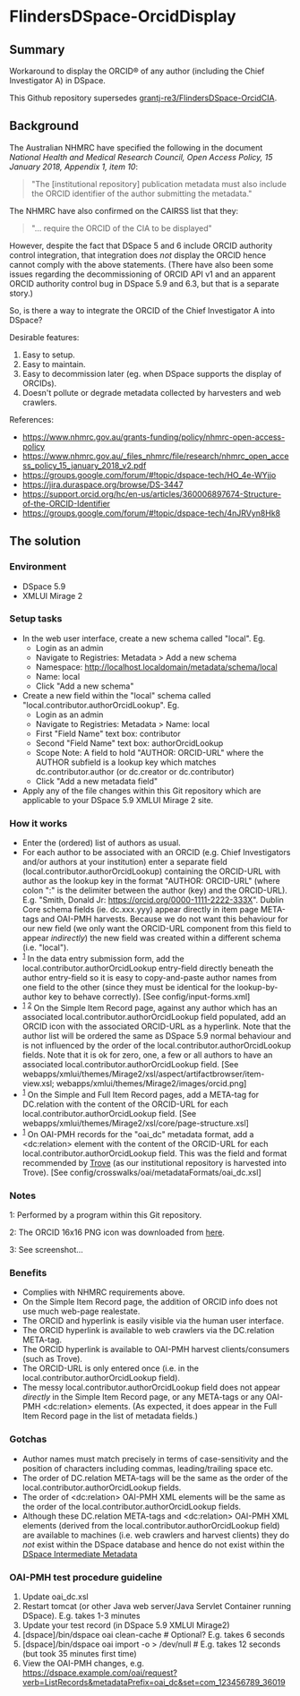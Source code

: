 FlindersDSpace-OrcidDisplay
===========================

## Summary

Workaround to display the ORCID® of any author (including the Chief
Investigator A) in DSpace. 

This Github repository supersedes [grantj-re3/FlindersDSpace-OrcidCIA](/grantj-re3/FlindersDSpace-OrcidCIA).

## Background

The Australian NHMRC have specified the following in the document *National
Health and Medical Research Council, Open Access Policy, 15 January 2018,
Appendix 1, item 10*:

> "The [institutional repository] publication metadata must also include
> the ORCID identifier of the author submitting the metadata."

The NHMRC have also confirmed on the CAIRSS list that they:

> "... require the ORCID of the CIA to be displayed"

However, despite the fact that DSpace 5 and 6 include ORCID authority
control integration, that integration does *not* display the ORCID hence
cannot comply with the above statements. (There have also been some
issues regarding the decommissioning of ORCID API v1 and an apparent
ORCID authority control bug in DSpace 5.9 and 6.3, but that is a
separate story.)

So, is there a way to integrate the ORCID of the Chief Investigator A
into DSpace?

Desirable features:
1. Easy to setup.
2. Easy to maintain.
3. Easy to decommission later (eg. when DSpace supports the display of ORCIDs).
4. Doesn't pollute or degrade metadata collected by harvesters and web
   crawlers.

References:
- https://www.nhmrc.gov.au/grants-funding/policy/nhmrc-open-access-policy
- https://www.nhmrc.gov.au/_files_nhmrc/file/research/nhmrc_open_access_policy_15_january_2018_v2.pdf
- https://groups.google.com/forum/#!topic/dspace-tech/HO_4e-WYjjo
- https://jira.duraspace.org/browse/DS-3447
- https://support.orcid.org/hc/en-us/articles/360006897674-Structure-of-the-ORCID-Identifier
- https://groups.google.com/forum/#!topic/dspace-tech/4nJRVyn8Hk8


## The solution

### Environment
- DSpace 5.9
- XMLUI Mirage 2

### Setup tasks
- In the web user interface, create a new schema called "local". Eg.
  * Login as an admin 
  * Navigate to Registries: Metadata > Add a new schema
  * Namespace: http://localhost.localdomain/metadata/schema/local
  * Name: local
  * Click "Add a new schema"
- Create a new field within the "local" schema called
  "local.contributor.authorOrcidLookup". Eg. 
  * Login as an admin
  * Navigate to Registries: Metadata > Name: local
  * First "Field Name" text box: contributor
  * Second "Field Name" text box: authorOrcidLookup
  * Scope Note: A field to hold "AUTHOR: ORCID-URL" where the AUTHOR
    subfield is a lookup key which matches dc.contributor.author
    (or dc.creator or dc.contributor)
  * Click "Add a new metadata field"
- Apply any of the file changes within this Git repository which are
applicable to your DSpace 5.9 XMLUI Mirage 2 site.

### How it works
- Enter the (ordered) list of authors as usual.
- For each author to be associated with an ORCID (e.g. Chief Investigators
  and/or authors at your institution) enter a separate field
  (local.contributor.authorOrcidLookup) containing the ORCID-URL with
  author as the lookup key in the format "AUTHOR: ORCID-URL" (where colon
  ":" is the delimiter between the author (key) and the ORCID-URL). E.g.
  "Smith, Donald Jr: https://orcid.org/0000-1111-2222-333X". Dublin Core
  schema fields (ie. dc.xxx.yyy) appear directly in item page META-tags
  and OAI-PMH harvests. Because we do not want this behaviour for our
  new field (we only want the ORCID-URL component from this field to
  appear *indirectly*) the new field was created within a different
  schema (i.e. "local").
- <sup>[1](#fn1)</sup> In the data entry submission form, add the
  local.contributor.authorOrcidLookup entry-field directly beneath
  the author entry-field so it is easy to copy-and-paste author names
  from one field to the other (since they must be identical for the
  lookup-by-author key to behave correctly). [See config/input-forms.xml]
- <sup>[1](#fn1)</sup> <sup>[2](#fn2)</sup> On the Simple Item Record page, against any author which has an
  associated local.contributor.authorOrcidLookup field populated, add
  an ORCID icon with the associated ORCID-URL as a hyperlink. Note that
  the author list will be ordered the same as DSpace 5.9 normal behaviour
  and is not influenced by the order of the
  local.contributor.authorOrcidLookup fields. Note that it is ok for
  zero, one, a few or all authors to have an
  associated local.contributor.authorOrcidLookup field. [See
  webapps/xmlui/themes/Mirage2/xsl/aspect/artifactbrowser/item-view.xsl;
  webapps/xmlui/themes/Mirage2/images/orcid.png]
- <sup>[1](#fn1)</sup> On the Simple and Full Item Record pages, add a META-tag for
  DC.relation with the content of the ORCID-URL for each
  local.contributor.authorOrcidLookup field. [See
  webapps/xmlui/themes/Mirage2/xsl/core/page-structure.xsl]
- <sup>[1](#fn1)</sup> On OAI-PMH records for the "oai_dc" metadata format, add a
  &lt;dc:relation&gt; element with the content of the ORCID-URL for
  each local.contributor.authorOrcidLookup field. This was the field
  and format recommended by [Trove](https://trove.nla.gov.au/)
  (as our institutional repository is harvested into Trove).
  [See config/crosswalks/oai/metadataFormats/oai_dc.xsl]

### Notes
<a name="fn1">1</a>: Performed by a program within this Git repository.

<a name="fn2">2</a>: The ORCID 16x16 PNG icon was downloaded from [here](https://orcid.org/trademark-and-id-display-guidelines).

3: See screenshot...

### Benefits
- Complies with NHMRC requirements above.
- On the Simple Item Record page, the addition of ORCID info does not use
  much web-page realestate.
- The ORCID and hyperlink is easily visible via the human user interface.
- The ORCID hyperlink is available to web crawlers via the DC.relation META-tag.
- The ORCID hyperlink is available to OAI-PMH harvest clients/consumers
  (such as Trove).
- The ORCID-URL is only entered once (i.e. in the
  local.contributor.authorOrcidLookup field).
- The messy local.contributor.authorOrcidLookup field does not appear
  *directly* in the Simple Item Record page, or any META-tags or any
  OAI-PMH &lt;dc:relation&gt; elements. (As expected, it does appear
  in the Full Item Record page in the list of metadata fields.)

### Gotchas
- Author names must match precisely in terms of case-sensitivity and the
  position of characters including commas, leading/trailing space etc.
- The order of DC.relation META-tags will be the same as the order of the
  local.contributor.authorOrcidLookup fields.
- The order of &lt;dc:relation&gt; OAI-PMH XML elements will be the same as the
  order of the local.contributor.authorOrcidLookup fields.
- Although these DC.relation META-tags and &lt;dc:relation&gt; OAI-PMH XML
  elements (derived from the local.contributor.authorOrcidLookup field)
  are available to machines (i.e. web crawlers and harvest clients) they
  do *not* exist within the DSpace database and hence do not exist within the
  [DSpace Intermediate Metadata](https://wiki.duraspace.org/display/DSPACE/DSpaceIntermediateMetadata)

### OAI-PMH test procedure guideline
1. Update oai_dc.xsl
2. Restart tomcat (or other Java web server/Java Servlet Container running
   DSpace). E.g. takes 1-3 minutes
3. Update your test record (in DSpace 5.9 XMLUI Mirage2)
4. [dspace]/bin/dspace oai clean-cache  # Optional? E.g. takes 6 seconds
5. [dspace]/bin/dspace oai import -o > /dev/null  # E.g. takes 12 seconds (but took 35 minutes first time)
6. View the OAI-PMH changes, e.g.
   https://dspace.example.com/oai/request?verb=ListRecords&metadataPrefix=oai_dc&set=com_123456789_36019

